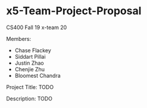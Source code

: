 # x5-Team-Project-Proposal
CS400 Fall 19 x-team 20

Members:
 - Chase Flackey
 - Siddart Pillai
 - Justin Zhao
 - Chenjie Zhu
 - Bloomest Chandra

Project Title: TODO

Description:
TODO
